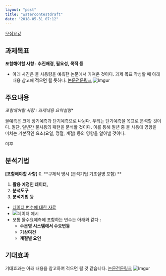 ```yaml
---
layout: "post"
title: "watercontestdraft"
date: "2018-05-31 07:12"
---
```


[모집요강](https://www.kwater.or.kr/news/sub02/bigdata/guidPage.do?s_mid=1792)

## 과제목표
**포함해야할 사항 : 추진배경, 필요성, 목적 등**

- 아래 사진은 물 사용량을 예측한 논문에서 가져온 것이다. 과제 목표 작성할 때 아래 내용 참고해 적으면 될 듯하다.  [논문전문링크](https://www.dropbox.com/s/usksz5ry5bflfoz/%EB%AC%BC%EC%88%98%EC%9A%94%20%EC%98%88%EC%B8%A1%ED%95%98%EB%8A%94%20%EB%B0%A9%EB%B2%95%EC%97%90%20%EB%8C%80%ED%95%B4%20%EC%84%A4%EB%AA%85%ED%95%9C%20%EC%A2%8B%EC%9D%80%20%EA%B8%80.pdf?dl=0)
![Imgur](https://i.imgur.com/zfLkzHl.png)

## 주요내용

*포함해야할 사항 : 과제내용 요약설명**

물예측은 크게 장기예측과 단기예측으로 나뉜다. 우리는 단기예측을 목표로 분석할 것이다. 일단, 일년간 물사용의 패턴을 분석할 것이다. 이를 통해 일년 중 물 사용에 영향을 미치는 기본적인 요소(요일, 명절, 계절) 등의 영향을 알아낼 것이다.

이후


## 분석기법
**[포함해야할 사항]**
0. **구체적 명시 (분석기법 기초설명 포함) **
1. **활용 예정인 데이터,**
2. **분석도구**
3. **분석기법** **등**



- [데이터 변수에 대한 자료](https://www.kwater.or.kr/gov3/sub03/annoView.do?seq=2308&s_mid=1664)
- ![데이터 예시](https://i.imgur.com/tHioazZ.png)
- 보통 물수요예측에 포함하는 변수는 아래와 같다 :
    - **수운영 시스템에서 수요변동**
    - **기상여건**
    - **계절별 요인**



## 기대효과
기대효과는 아래 내용을 참고하여 적으면 될 것 같습니다.  [논문전문링크](https://www.dropbox.com/s/usksz5ry5bflfoz/%EB%AC%BC%EC%88%98%EC%9A%94%20%EC%98%88%EC%B8%A1%ED%95%98%EB%8A%94%20%EB%B0%A9%EB%B2%95%EC%97%90%20%EB%8C%80%ED%95%B4%20%EC%84%A4%EB%AA%85%ED%95%9C%20%EC%A2%8B%EC%9D%80%20%EA%B8%80.pdf?dl=0)
![Imgur](https://i.imgur.com/bAdY1kN.png)
